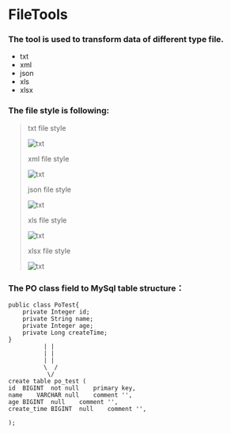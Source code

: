 # FileTools


### The tool is used to transform data of different type file.

* txt
* xml
* json
* xls
* xlsx

### The file style is following:

> txt file style   
>
> ![txt](image/txt.png)
>
> xml file style   
>
> ![txt](image/xml.png)
>
> json file style   
>
> ![txt](image/json.png)
>
> xls file style   
>
> ![txt](image/xls.png)
>
> xlsx file style   
>
> ![txt](image/xlsx.png)
>

### The PO class field to MySql table structure：

```
public class PoTest{
    private Integer id;
    private String name;
    private Integer age;
    private Long createTime;
}
          | |
          | |
          | |
          \  /
           \/
create table po_test (
id	BIGINT	not null	primary key,
name	VARCHAR	null	comment '',
age	BIGINT	null	comment '',
create_time	BIGINT	null	comment '',

);
```

